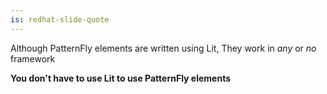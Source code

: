 ```yaml
---
is: redhat-slide-quote
---
```


Although PatternFly elements are written using Lit,
They work in *any* or *no* framework

**You don't have to use Lit to use PatternFly elements**

<style>
#title * * { font-size: 1em; }
</style>
